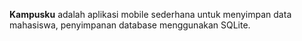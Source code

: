 <b>Kampusku</b> adalah aplikasi mobile sederhana untuk menyimpan data mahasiswa, penyimpanan database menggunakan SQLite.
